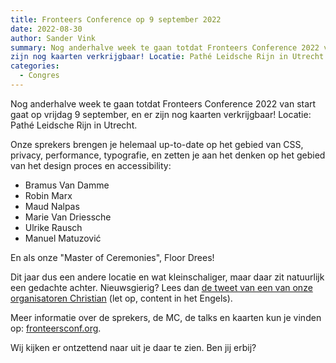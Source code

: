 ```yaml
---
title: Fronteers Conference op 9 september 2022
date: 2022-08-30
author: Sander Vink
summary: Nog anderhalve week te gaan totdat Fronteers Conference 2022 van start gaat op vrijdag 9 september, en er 
zijn nog kaarten verkrijgbaar! Locatie: Pathé Leidsche Rijn in Utrecht.
categories:
  - Congres
---
```

Nog anderhalve week te gaan totdat Fronteers Conference 2022 van start gaat op vrijdag 9 september, en er zijn nog kaarten verkrijgbaar! Locatie: Pathé Leidsche Rijn in Utrecht.

Onze sprekers brengen je helemaal up-to-date op het gebied van CSS, privacy, performance, typografie, en zetten je aan het denken op het gebied van het design proces en accessibility:

* Bramus Van Damme
* Robin Marx
* Maud Nalpas
* Marie Van Driessche
* Ulrike Rausch
* Manuel Matuzović

En als onze "Master of Ceremonies", Floor Drees!

Dit jaar dus een andere locatie en wat kleinschaliger, maar daar zit natuurlijk een gedachte achter. Nieuwsgierig? Lees dan [de tweet van een van onze organisatoren Christian](https://twitter.com/derSchepp/status/1562377149465731072) (let op, content in het Engels).

Meer informatie over de sprekers, de MC, de talks en kaarten kun je vinden op: [fronteersconf.org](https://fronteersconf.org/).

Wij kijken er ontzettend naar uit je daar te zien. Ben jij erbij?
